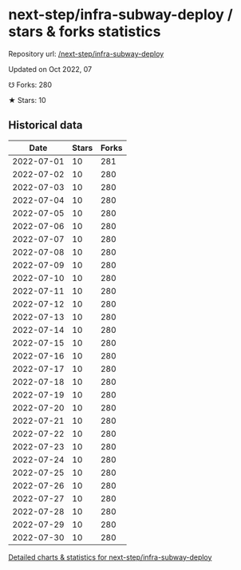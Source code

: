 # next-step/infra-subway-deploy / stars & forks statistics

Repository url: [/next-step/infra-subway-deploy](https://github.com/next-step/infra-subway-deploy)

Updated on Oct 2022, 07

☋ Forks: 280

★ Stars: 10

## Historical data
| Date | Stars | Forks |
|------|-------|-------|
| 2022-07-01 | 10 | 281 | 
| 2022-07-02 | 10 | 280 | 
| 2022-07-03 | 10 | 280 | 
| 2022-07-04 | 10 | 280 | 
| 2022-07-05 | 10 | 280 | 
| 2022-07-06 | 10 | 280 | 
| 2022-07-07 | 10 | 280 | 
| 2022-07-08 | 10 | 280 | 
| 2022-07-09 | 10 | 280 | 
| 2022-07-10 | 10 | 280 | 
| 2022-07-11 | 10 | 280 | 
| 2022-07-12 | 10 | 280 | 
| 2022-07-13 | 10 | 280 | 
| 2022-07-14 | 10 | 280 | 
| 2022-07-15 | 10 | 280 | 
| 2022-07-16 | 10 | 280 | 
| 2022-07-17 | 10 | 280 | 
| 2022-07-18 | 10 | 280 | 
| 2022-07-19 | 10 | 280 | 
| 2022-07-20 | 10 | 280 | 
| 2022-07-21 | 10 | 280 | 
| 2022-07-22 | 10 | 280 | 
| 2022-07-23 | 10 | 280 | 
| 2022-07-24 | 10 | 280 | 
| 2022-07-25 | 10 | 280 | 
| 2022-07-26 | 10 | 280 | 
| 2022-07-27 | 10 | 280 | 
| 2022-07-28 | 10 | 280 | 
| 2022-07-29 | 10 | 280 | 
| 2022-07-30 | 10 | 280 | 


[Detailed charts & statistics for next-step/infra-subway-deploy](https://reviewgithub.com/rep/next-step/infra-subway-deploy)
